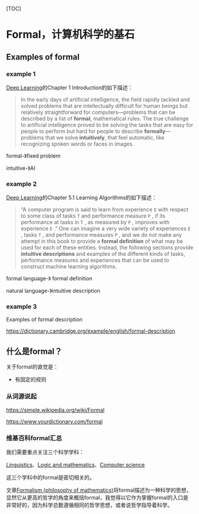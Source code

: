 [TOC]

# Formal，计算机科学的基石

## Examples of formal 

### example 1

[Deep Learning](http://www.deeplearningbook.org/front_matter.pdf)的Chapter 1 Introduction的如下描述：

> In the early days of artificial intelligence, the field rapidly tackled and solved problems that are intellectually difficult for human beings but relatively straightforward for computers—problems that can be described by a list of **formal**, mathematical rules. The true challenge to artificial intelligence proved to be solving the tasks that are easy for people to perform but hard for people to describe
> **formally**—problems that we solve **intuitively**, that feel automatic, like recognizing spoken words or faces in images.

formal-》fixed problem

intuitive-》AI

### example 2

[Deep Learning](http://www.deeplearningbook.org/front_matter.pdf)的Chapter 5.1 Learning Algorithms的如下描述：

>  “A computer program is said to learn from experience `E` with respect to some class of tasks `T` and performance measure `P` , if its performance at tasks in `T` , as measured by `P` , improves with experience `E` .” One can imagine a very wide variety of experiences `E` , tasks `T` , and performance measures `P` , and we do not make any attempt in this book to provide a **formal definition** of what may be used for each of these entities. Instead, the following sections provide **intuitive descriptions** and examples of the different kinds of tasks, performance measures and experiences that can be used to construct machine learning algorithms.

formal language-》 formal definition

natural language-》intuitive description

### example 3

Examples of formal description

https://dictionary.cambridge.org/example/english/formal-description

## 什么是formal？

关于formal的直觉是：

- 有固定的规则

### 从词源说起

https://simple.wikipedia.org/wiki/Formal

https://www.yourdictionary.com/formal



### 维基百科formal汇总

我们需要重点关注三个科学学科：

[Linguistics](https://en.wikipedia.org/wiki/Formal#Linguistics)、[Logic and mathematics](https://en.wikipedia.org/wiki/Formal#Logic_and_mathematics)、[Computer science](https://en.wikipedia.org/wiki/Formal#Computer_science)

这三个学科中的formal是密切相关的。

文章[Formalism (philosophy of mathematics)](https://en.wikipedia.org/wiki/Formalism_(philosophy_of_mathematics))将formal描述为一种科学的思想，显然它从更高的哲学的角度来概括formal，我觉得以它作为掌握formal的入口是非常好的，因为科学总数遵循相同的哲学思想，或者说哲学指导着科学。

